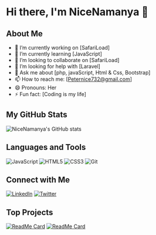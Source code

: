 # Hi there, I'm NiceNamanya 👋

## About Me

- 🔭 I’m currently working on [SafariLoad]
- 🌱 I’m currently learning [JavaScript]
- 👯 I’m looking to collaborate on [SafariLoad]
- 🤔 I’m looking for help with [Laravel]
- 💬 Ask me about [php, javaScript, Html & Css, Bootstrap]
- 📫 How to reach me: [Peternice732@gmail.com]
- 😄 Pronouns: Her
- ⚡ Fun fact: [Coding is my life]

## My GitHub Stats

![NiceNamanya's GitHub stats](https://github-readme-stats.vercel.app/api?username=NiceNamanya&show_icons=true&theme=radical)

## Languages and Tools


![JavaScript](https://img.shields.io/badge/-JavaScript-000?&logo=JavaScript)
![HTML5](https://img.shields.io/badge/-HTML5-000?&logo=HTML5)
![CSS3](https://img.shields.io/badge/-CSS3-000?&logo=CSS3)
![Git](https://img.shields.io/badge/-Git-000?&logo=git)


## Connect with Me

[![LinkedIn](https://img.shields.io/badge/-LinkedIn-000?&logo=Linkedin)](https://www.linkedin.com/in/YourLinkedIn)
[![Twitter](https://img.shields.io/badge/-Twitter-000?&logo=Twitter)](https://twitter.com/YourTwitter)

## Top Projects

[![ReadMe Card](https://github-readme-stats.vercel.app/api/pin/?username=NiceNamanya&repo=YourRepoName)](https://github.com/NiceNamanya/YourRepoName)
[![ReadMe Card](https://github-readme-stats.vercel.app/api/pin/?username=NiceNamanya&repo=YourRepoName)](https://github.com/NiceNamanya/YourRepoName)

<!--
**NiceNamanya/NiceNamanya** is a ✨ _special_ ✨ repository because its `README.md` (this file) appears on your GitHub profile.
-->
